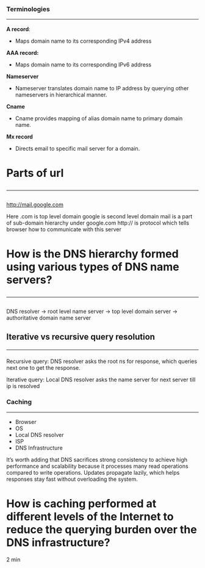 ### Terminologies <hr />

**A record**:
- Maps domain name to its corresponding IPv4 address

**AAA record:**
- Maps domain name to its corresponding IPv6 address

**Nameserver**
- Nameserver translates domain name to IP address by querying other nameservers in hierarchical manner.

**Cname**
- Cname provides mapping of alias domain name to primary domain name.

**Mx record**
- Directs email to specific mail server for a domain.

# Parts of url <hr />
http://mail.google.com

Here .com is top level domain
google is second level domain
mail is a part of sub-domain hierarchy under google.com
http:// is protocol which tells browser how to communicate with this server

# How is the DNS hierarchy formed using various types of DNS name servers? <hr />
DNS resolver -> root level name server -> top level domain server -> authoritative domain name server

## Iterative vs recursive query resolution <hr />
Recursive query: DNS resolver asks the root ns for response, which queries next one to get the response.

Iterative query: Local DNS resolver asks the name server for next server till ip is resolved

### Caching <hr />
- Browser
- OS
- Local DNS resolver
- ISP
- DNS Infrastructure

It’s worth adding that DNS sacrifices strong consistency to achieve high performance and scalability because it processes many read operations compared to write operations. Updates propagate lazily, which helps responses stay fast without overloading the system.

# How is caching performed at different levels of the Internet to reduce the querying burden over the DNS infrastructure?
2 min
